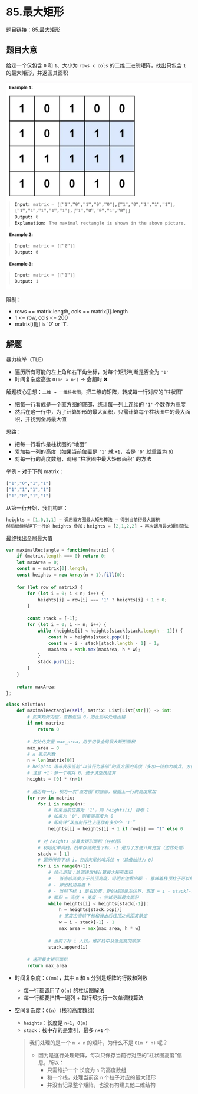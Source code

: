 # 85.最大矩形

题目链接：[85.最大矩形](https://leetcode.cn/problems/maximal-rectangle/)

## 题目大意

给定一个仅包含 `0` 和 `1`、大小为 `rows x cols` 的二维二进制矩阵，找出只包含 `1` 的最大矩形，并返回其面积

![alt text](https://github.com/donnapersonal/picx-images-hosting/raw/master/image.2321baa8l5.webp)

限制：
- rows == matrix.length, cols == matrix[i].length
- 1 <= row, cols <= 200
- matrix[i][j] is '0' or '1'.

## 解题

暴力枚举（TLE）
- 遍历所有可能的左上角和右下角坐标，对每个矩形判断是否全为 `'1'`
- 时间复杂度高达 `O(m² × n²)` → 会超时 ❌

解题核心思想：`二维 → 一维柱状图`，把二维的矩阵，转成每一行对应的“柱状图”
- 把每一行看成是一个直方图的底部，统计每一列上连续的 `'1'` 个数作为高度
- 然后在这一行中，为了计算矩形的最大面积，只需计算每个柱状图中的最大面积，并找到全局最大值

思路：
- 把每一行看作是柱状图的“地面”
- 累加每一列的高度（如果当前位置是 `'1'` 就 `+1`，若是 `'0'` 就重置为 `0`）
- 对每一行的高度数组，调用 “柱状图中最大矩形面积” 的方法

举例 - 对于下列 matrix：
```python
["1","0","1","1"]
["1","1","1","1"]
["1","0","1","1"]
```

从第一行开始，我们构建：
```python
heights = [1,0,1,1] → 调用直方图最大矩形算法 → 得到当前行最大面积
然后继续构建下一行的 heights 叠加：heights = [2,1,2,2] → 再次调用最大矩形算法
```

最终找出全局最大值

```js
var maximalRectangle = function(matrix) {
    if (matrix.length === 0) return 0;
    let maxArea = 0;
    const n = matrix[0].length;
    const heights = new Array(n + 1).fill(0);
    
    for (let row of matrix) {
        for (let i = 0; i < n; i++) {
            heights[i] = row[i] === '1' ? heights[i] + 1 : 0;
        }

        const stack = [-1];
        for (let i = 0; i <= n; i++) {
            while (heights[i] < heights[stack[stack.length - 1]]) {
                const h = heights[stack.pop()];
                const w = i - stack[stack.length - 1] - 1;
                maxArea = Math.max(maxArea, h * w);
            }
            stack.push(i);
        }
    }

    return maxArea;
};
```
```python
class Solution:
    def maximalRectangle(self, matrix: List[List[str]]) -> int:
        # 如果矩阵为空，直接返回 0，防止后续处理出错
        if not matrix:
            return 0
        
        # 初始化变量 max_area，用于记录全局最大矩形面积
        max_area = 0
        # n 表示列数
        n = len(matrix[0])
        # heights 用来表示当前“以该行为底部”的直方图的高度（多加一位作为哨兵，方便处理栈到底）
        # 注意 +1：多一个哨兵 0，便于清空栈结算 
        heights = [0] * (n+1)

        # 遍历每一行，视为一次“直方图”的底部，根据上一行的高度累加
        for row in matrix:
            for i in range(n):
                # 如果当前位置为 '1'，则 heights[i] 自增 1
                # 如果为 '0'，则重置高度为 0
                # 即统计“从当前行往上连续有多少个 '1'”
                heights[i] = heights[i] + 1 if row[i] == "1" else 0

            # 对 heights 求最大矩形面积（柱状图）
            # 初始化单调栈，栈中存储的是下标，-1 是为了方便计算宽度（边界处理）
            stack = [-1]
            # 遍历所有下标 i，包括末尾的哨兵位 n（其值始终为 0）
            for i in range(n+1):
                # 核心逻辑：单调递增栈计算最大矩形面积
                # - 当当前高度小于栈顶高度，说明右边界出现 → 意味着栈顶柱子可以结算面积了
                # - 弹出栈顶高度 h
                # - 当前下标 i 是右边界，新的栈顶是左边界，宽度 = i - stack[-1] - 1
                # 面积 = 高度 × 宽度 → 尝试更新最大面积
                while heights[i] < heights[stack[-1]]:
                    h = heights[stack.pop()]
                    # 宽度由当前下标和弹出后栈顶之间距离确定
                    w = i - stack[-1] - 1
                    max_area = max(max_area, h * w)
          
                # 当前下标 i 入栈，维护栈中从低到高的顺序
                stack.append(i)
        
        # 返回最大矩形面积
        return max_area
```

- 时间复杂度：`O(mn)`，其中 `m` 和 `n` 分别是矩阵的行数和列数
  - 每一行都调用了 `O(n)` 的柱状图解法
  - 每一行都要扫描一遍列 + 每行都执行一次单调栈算法
- 空间复杂度：`O(n)`（栈和高度数组）
  - `heights`：长度是 `n+1`，`O(n)`
  - `stack`：栈中存的是索引，最多 `n+1` 个
  
  > 我们处理的是一个 `m x n` 的矩阵，为什么不是 `O(m * n)` 呢？
  > - 因为是逐行处理矩阵，每次只保存当前行对应的“柱状图高度”信息，所以：
  >   - 只需维护一个 长度为 `n` 的高度数组
  >   - 和一个栈，处理当前这 `n` 个柱子对应的最大矩形
  >   - 并没有记录整个矩阵，也没有构建其他二维结构